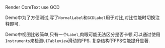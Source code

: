 Render CoreText use GCD

Demo中为了方便测试,写了`NormalLabel`和`GCDLabel`用于对比,对比性能时切换注释即可.

Demo中视图比较简单,只有一个`Label`,肉眼可能无法区分是否卡顿,可以通过使用`Instruments`来检测`UITableview`滑动的FPS. 复杂结构下FPS性能提升显著.
